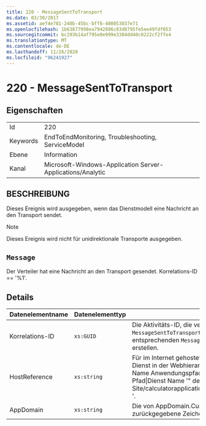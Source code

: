 ```yaml
---
title: 220 - MessageSentToTransport
ms.date: 03/30/2017
ms.assetid: aef4e781-240b-45bc-bff8-400053037e71
ms.openlocfilehash: 1b63877998ea7942886c83d8795fe5ee49fdf053
ms.sourcegitcommit: bc293b14af795e0e999e3304dd40c0222cf2ffe4
ms.translationtype: MT
ms.contentlocale: de-DE
ms.lasthandoff: 11/26/2020
ms.locfileid: "96241927"
---
```

# <a name="220---messagesenttotransport"></a>220 - MessageSentToTransport

## <a name="properties"></a>Eigenschaften  
  
|||  
|-|-|  
|Id|220|  
|Keywords|EndToEndMonitoring, Troubleshooting, ServiceModel|  
|Ebene|Information|  
|Kanal|Microsoft-Windows-Application Server-Applications/Analytic|  
  
## <a name="description"></a>BESCHREIBUNG  

 Dieses Ereignis wird ausgegeben, wenn das Dienstmodell eine Nachricht an den Transport sendet.  
  
> [!NOTE]
> Dieses Ereignis wird nicht für unidirektionale Transporte ausgegeben.  
  
## <a name="message"></a>`Message`  

 Der Verteiler hat eine Nachricht an den Transport gesendet. Korrelations-ID == '%1'.  
  
## <a name="details"></a>Details  
  
|Datenelementname|Datenelementtyp|BESCHREIBUNG|  
|--------------------|--------------------|-----------------|  
|Korrelations-ID|`xs:GUID`|Die Aktivitäts-ID, die verwendet wurde, um für ein `MessageSentToTransport`-Ereignis eine Korrelation zum entsprechenden `MessageReceivedFromTransport`-Objekt zu erstellen.|  
|HostReference|`xs:string`|Für im Internet gehostete Dienste identifiziert dieses Feld den Dienst in der Webhierarchie eindeutig. Sein Format ist als "Website Name Anwendungspfad für virtuelle Computer&#124;virtuellen Dienst Pfad&#124;Dienst Name '" definiert. Beispiel: "Default Web Site/calculatorapplication&#124;/CalculatorService.svc&#124;CalculatorService '.|  
|AppDomain|`xs:string`|Die von AppDomain.CurrentDomain.FriendlyName zurückgegebene Zeichenfolge.|
